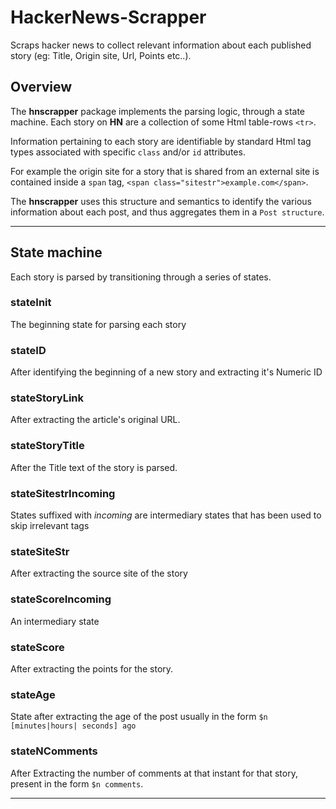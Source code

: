# HackerNews-Scrapper
Scraps hacker news to collect relevant information about each published story 
(eg: Title, Origin site, Url, Points etc..).

## Overview
The __hnscrapper__ package implements the parsing logic, through a state machine.
Each story on __HN__ are a collection of some Html table-rows `<tr>`.

Information pertaining to each story are identifiable by standard Html tag types 
associated with specific `class` and/or `id` attributes.

For example the origin site for a story that is shared from an external site is 
contained inside a `span` tag, `<span class="sitestr">example.com</span>`.

The __hnscrapper__ uses this structure and semantics to identify the various information about each post, and thus aggregates them in a `Post structure`. 

***
## State machine
Each story is parsed by transitioning through a series of states.
### stateInit
The beginning state for parsing each story
### stateID              
After identifying the beginning of a new story and extracting it's Numeric ID
### stateStoryLink
After extracting the article's original URL.
### stateStoryTitle 
After the Title text of the story is parsed.
### stateSitestrIncoming 
States suffixed with _incoming_ are intermediary states that has been used to skip irrelevant tags
### stateSiteStr         
After extracting the source site of the story
### stateScoreIncoming   
An intermediary state
### stateScore 
After extracting the points for the story.   
### stateAge
State after extracting the age of the post usually in the form `$n [minutes|hours| seconds] ago`      
### stateNComments
After Extracting the number of comments at that instant for that story, present in the form `$n comments`.

***